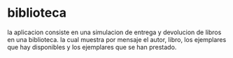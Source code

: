 # biblioteca
la aplicacion consiste en una simulacion de entrega y devolucion de libros en una biblioteca.
la cual muestra por mensaje el autor, libro, los ejemplares que hay disponibles y los ejemplares que se han prestado.
